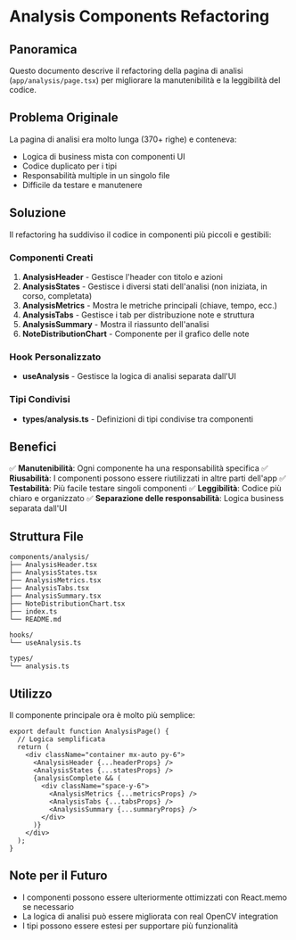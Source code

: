 # Analysis Components Refactoring

## Panoramica

Questo documento descrive il refactoring della pagina di analisi (`app/analysis/page.tsx`) per migliorare la manutenibilità e la leggibilità del codice.

## Problema Originale

La pagina di analisi era molto lunga (370+ righe) e conteneva:
- Logica di business mista con componenti UI
- Codice duplicato per i tipi
- Responsabilità multiple in un singolo file
- Difficile da testare e manutenere

## Soluzione

Il refactoring ha suddiviso il codice in componenti più piccoli e gestibili:

### Componenti Creati

1. **AnalysisHeader** - Gestisce l'header con titolo e azioni
2. **AnalysisStates** - Gestisce i diversi stati dell'analisi (non iniziata, in corso, completata)
3. **AnalysisMetrics** - Mostra le metriche principali (chiave, tempo, ecc.)
4. **AnalysisTabs** - Gestisce i tab per distribuzione note e struttura
5. **AnalysisSummary** - Mostra il riassunto dell'analisi
6. **NoteDistributionChart** - Componente per il grafico delle note

### Hook Personalizzato

- **useAnalysis** - Gestisce la logica di analisi separata dall'UI

### Tipi Condivisi

- **types/analysis.ts** - Definizioni di tipi condivise tra componenti

## Benefici

✅ **Manutenibilità**: Ogni componente ha una responsabilità specifica
✅ **Riusabilità**: I componenti possono essere riutilizzati in altre parti dell'app
✅ **Testabilità**: Più facile testare singoli componenti
✅ **Leggibilità**: Codice più chiaro e organizzato
✅ **Separazione delle responsabilità**: Logica business separata dall'UI

## Struttura File

```
components/analysis/
├── AnalysisHeader.tsx
├── AnalysisStates.tsx
├── AnalysisMetrics.tsx
├── AnalysisTabs.tsx
├── AnalysisSummary.tsx
├── NoteDistributionChart.tsx
├── index.ts
└── README.md

hooks/
└── useAnalysis.ts

types/
└── analysis.ts
```

## Utilizzo

Il componente principale ora è molto più semplice:

```tsx
export default function AnalysisPage() {
  // Logica semplificata
  return (
    <div className="container mx-auto py-6">
      <AnalysisHeader {...headerProps} />
      <AnalysisStates {...statesProps} />
      {analysisComplete && (
        <div className="space-y-6">
          <AnalysisMetrics {...metricsProps} />
          <AnalysisTabs {...tabsProps} />
          <AnalysisSummary {...summaryProps} />
        </div>
      )}
    </div>
  );
}
```

## Note per il Futuro

- I componenti possono essere ulteriormente ottimizzati con React.memo se necessario
- La logica di analisi può essere migliorata con real OpenCV integration
- I tipi possono essere estesi per supportare più funzionalità
